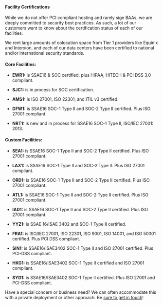 <!--<meta>
{
    "title":"Facility Certifications",
    "description":"Learn more about Facility Certifications at Packet",
    "date": "11/26/2019",
    "tag":["Facility Certifications", "Legal Compliance"]
}
</meta>-->

#### Facility Certifications

While we do not offer PCI compliant hosting and rarely sign BAAs, we are deeply committed to security best practices. As such, a lot of our customers want to know about the certification status of each of our facilities.   

We rent large amounts of colocation space from Tier 1 providers like Equinix and Interxion, and each of our data centers have been certified to national and/or international security standards.

#### Core Facilities:

* **EWR1:** is SSAE16 & SOC certified, plus HIPAA, HITECH & PCI DSS 3.0 compliant.
* **SJC1:**  is in process for SOC certification.
* **AMS1:** is ISO 27001, ISO 22301, and ITIL v3 certified.
* **DFW1:** is SSAE16 SOC-1 Type II and SOC-2 Type II certified. Plus ISO 27001 compliant. 

* **NRT1:** is new and in process for SSAE16 SOC-1 Type ll, ISO/IEC 27001: 2013.

#### Custom Facilities:

* **SEA1:** is SSAE16 SOC-1 Type II and SOC-2 Type II certified. Plus ISO 27001 compliant.

* **LAX1:** is SSAE16 SOC-1 Type II and SOC-2 Type II. Plus ISO 27001 compliant. 

* **ORD1:** is SSAE16 SOC-1 Type II and SOC-2 Type II certified. Plus ISO 27001 compliant.  

* **ATL1:** is SSAE16 SOC-1 Type II and SOC-2 Type II certified. Plus ISO 27001 compliant.  

* **IAD1:** is SSAE16 SOC-1 Type II and SOC-2 Type II certified. Plus ISO 27001 compliant.

* **YYZ1:** is SSAE 16/ISAE 3402 and SOC-1 Type II certified.  

* **FRA1:** is ISO/IEC 27001, ISO 22301, ISO 9001, ISO 14001, and ISO 50001 certified. Plus PCI DSS compliant.

* **SIN1:** is SSAE16/ISAE3402 SOC-1 Type II and ISO 27001 certified. Plus PCI-DSS compliant.  

* **HKG1:** is SSAE16/ISAE3402 SOC-1 Type II certified and ISO 27001 compliant. 

* **SYD1:** is SSAE16/ISAE3402 SOC-1 Type II certified. Plus ISO 27001 and PCI-DSS compliant. 

Have a special concern or business need? We can often accommodate this with a private deployment or other approach. Be [sure to get in touch](https://packet.com/contact)!

